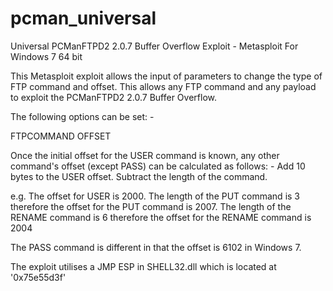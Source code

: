 # pcman_universal
Universal PCManFTPD2 2.0.7 Buffer Overflow Exploit - Metasploit
For Windows 7 64 bit

This Metasploit exploit allows the input of parameters to change the type of FTP command and offset.
This allows any FTP command and any payload to exploit the PCManFTPD2 2.0.7 Buffer Overflow.

The following options can be set: -

FTPCOMMAND
OFFSET

Once the initial offset for the USER command is known, any other command's offset (except PASS) can be calculated as follows: -
     Add 10 bytes to the USER offset.
     Subtract the length of the command.

e.g. The offset for USER is 2000.
     The length of the PUT command is 3 therefore the offset for the PUT command is 2007.
     The length of the RENAME command is 6 therefore the offset for the RENAME command is 2004
     
The PASS command is different in that the offset is 6102 in Windows 7.

The exploit utilises a JMP ESP in SHELL32.dll which is located at '0x75e55d3f'

